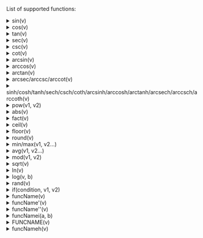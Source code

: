 List of supported functions:

<details>
<summary>sin(v)</summary>


**Definition:**
Value is the sine of v.

**Examples:**
* sin(pi) will be equal to 0
* sin(3pi/2) will be equal to -1
</details>

<details>
<summary>cos(v)</summary>


**Definition:**
Value is the cosine of v.

**Examples:**
* cos(pi) will be equal to -1
* sin(3pi/2) will be equal to 0
</details>

<details>
<summary>tan(v)</summary>


**Definition:**
Value is the tangent of v.

**Examples:**
* tan(pi) will be equal to 0
* tan(3pi/4) will be equal to -1
</details>

<details>
<summary>sec(v)</summary>


**Definition:**
Value is the secant of v.

**Examples:**
* sec(pi) will be equal to -1
* sec(3pi/2) will be undefined
</details>

<details>
<summary>csc(v)</summary>


**Definition:**
Value is the cosecant of v.

**Examples:**
* csc(pi) will be undefined
* csc(3pi/2) will be equal to -1
</details>

<details>
<summary>cot(v)</summary>


**Definition:**
Value is the cotangent of v.

**Examples:**
* cot(pi/2) will be equal to 0
* cot(pi) will be undefined
</details>

<details>
<summary>arcsin(v)</summary>


**Definition:**
Value is the inverse/arc sine of v.

**Examples:**
* arcsin(1) will be equal to pi/2
* arcsin(-1) will be equal to -pi/2
</details>

<details>
<summary>arccos(v)</summary>


**Definition:**
Value is the inverse/arc cosine of v.

**Examples:**
* arccos(1) will be equal to pi
* arccos(0) will be equal to pi/2
</details>

<details>
<summary>arctan(v)</summary>


**Definition:**
Value is the inverse/arc tangent of v.

**Examples:**
* arctan(0) will be equal to 0
* arctan(1) will be equal to pi/4
</details>

<details>
<summary>arcsec/arccsc/arccot(v)</summary>


**Definition:**
Value is the inverse/arc secant/cosecant/cotangent of v.

**Examples:**
* arcsec(1) will be equal to 0
* arccsc(1) will be equal to pi/2
</details>

<details>
<summary>sinh/cosh/tanh/sech/csch/coth/arcsinh/arccosh/arctanh/arcsech/arccsch/arccoth(v)</summary>


**Definition:**
Value is the hyperbolic sine/cosine/tangent/secant/cosecant/cotangent/arcsine/arccosine/arctangent/arcsecant/arccosecant/arccotangent of v.

**Examples:**
* sinh(0) will be equal to 0
* cosh(0) will be equal to 1
</details>

<details>
<summary>pow(v1, v2)</summary>


**Definition:**
Value is v1 raised to the v2th power.

**Examples:**
* pow(2, 4) will be equal to 16
* pow(5, 3) will be equal to 125
</details>

<details>
<summary>abs(v)</summary>


**Definition:**
Value is the absolute value of v.

**Examples:**
* abs(-52) will be equal to 52
* abs(28) will be equal to 28
</details>

<details>
<summary>fact(v)</summary>


**Definition:**
Value is the factorial of v.

**Examples:**
* fact(3) will be equal to 6
* fact(4) will be equal to 24
</details>

<details>
<summary>ceil(v)</summary>


**Definition:**
Value is v, rounded up to the nearest integer.

**Examples:**
* ceil(4.001) will be equal to 5
* ceil(-6.8) will be equal to -6
</details>

<details>
<summary>floor(v)</summary>


**Definition:**
Value is v, rounded down to the nearest integer.

**Examples:**
* floor(4.9999) will be equal to 4
* floor(-7.2) will be equal to -8
</details>

<details>
<summary>round(v)</summary>


**Definition:**
Value is v, rounded to the nearest integer.

**Examples:**
* round(4.5) will be equal to 5
* round(3.1) will be equal to 3
</details>

<details>
<summary>min/max(v1, v2...)</summary>


**Definition:**
Value is the lowest/highest value of the provided values

**Examples:**
* max(3, 5) will be equal to 5
* min(1, -7.2, 3) will be equal to -7.2
</details>

<details>
<summary>avg(v1, v2...)</summary>


**Definition:**
Value is the average of the provided values.

**Examples:**
* avg(1, 2) will be equal to 1.5
* avg(0, 3, 6) will be equal to 3
</details>

<details>
<summary>mod(v1, v2)</summary>


**Definition:**
Value is the modulo operation using v1 and v2. The value is the remainder of v1/v2.

**Examples:**
* mod(1, 2) will be equal to 1
* mod(3, 3) will be equal to 0
</details>

<details>
<summary>sqrt(v)</summary>


**Definition:**
Value is the square root of v.

**Examples:**
* sqrt(4) will be equal to 2
* sqrt(1024) will be equal to 32
</details>

<details>
<summary>ln(v)</summary>


**Definition:**
Value is the natural logarithm of v (logarithm of v base e).

**Examples:**
* ln(e) will be equal to 1
* ln(1) will be equal to 0
</details> 

<details>
<summary>log(v, b)</summary>


**Definition:**
Value is the logarithm of v, base b.

**Examples:**
* log(e, e) will be equal to 1
* log(1, 10) will be equal to 0
</details>

<details>
<summary>rand(v)</summary>


**Definition:**
Value is a random number between 0 and 1 multiplied by v. The random number is determined on graph, so the value will be different each time the marbles are ran. The value of rand does not change while the marbles are being ran.

**Examples:**
* rand(1) will give a random value between 0 and 1.
* rand(pi) will give a random value between 0 and pi.
</details>

<details>
<summary>if(condition, v1, v2)</summary>


**Definition:**
If condition is true, value is v1. Otherwise value is v2

**Examples:**
* ife(0, 1, 1, 2) will be equal to 2
* ife(sin(pi), 0, 1, 2) will be equal to 1
</details>


<details>
<summary>funcName(v)</summary>


**Definition:**
Value is the value of the function specified evaluated at v. View the name of a function to the right of the equation.

**Examples:**
* If f(x) is sin(x) + x, then f(2x) will be equal to sin(2x)+2x.
* If b(x) is sqrt(x)+5, then b(16) will be equal to 9.
</details>

<details>
<summary>funcName'(v)</summary>


**Definition:**
Value is the derivative of the function specified at v. View the name of a function to the left of the equation.

**Examples:**
* If f(x) is x^2 + 1, then f'(x) will be equal to 2x.
* If b(x) is sqrt(x)+5, then b'(16) will be equal to 1/8.
</details>

<details>
<summary>funcName''(v)</summary>


**Definition:**
Value is the second derivative of the function specified at v. View the name of a function to the left of the equation.

**Examples:**
* If f(x) is x^3 + 1, then f''(x) will be equal to 6x.
* If b(x) is x^4, then b''(4) will be equal to 192.
</details>

<details>
<summary>funcNamei(a, b)</summary>


**Definition:**
Value is the integral of the function specified from a to b. View the name of a function to the left of the equation.

**Examples:**
* If f(x) is 2x, then fi(0, 1) will be equal to 1.
* If b(x) is x^2, then bi(1, 2) will be equal to 7/3.
</details>

<details>
<summary>FUNCNAME(v)</summary>


**Definition:**
Value is the antiderivative of the function specified at v. View the name of a function to the left of the equation.

**Examples:**
* If f(x) is x^2 + 1, then F(x) will be equal to ((x^3)/3)+x.
* If b(x) is x, then B(1) will be equal to 1/2.
</details>

<details>
<summary>funcNameh(v)</summary>


**Definition:**
Value is the amount of times the specified function has been hit, multiplied by v.

**Examples:**
* If f(x) has been hit three times, then fh(1) will be equal to 3.
* If b(x) has been hit two times, then bh(x) will be equal to 2x.
</details>